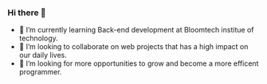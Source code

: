 ### Hi there 👋
- 🌱 I’m currently learning Back-end development at Bloomtech institue of technology.
- 👯 I’m looking to collaborate on web projects that has a high impact on our daily lives.
- 🤔 I’m looking for more opportunities to grow and become a more efficent programmer.

<!--
**AndrewL14/AndrewL14** is a ✨ _special_ ✨ repository because its `README.md` (this file) appears on your GitHub profile.

- 💬 Ask me about ...
- 📫 How to reach me: ...
- 😄 Pronouns: ...
- ⚡ Fun fact: ...
-->
